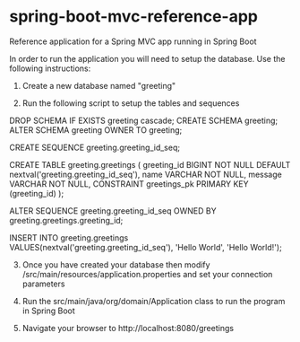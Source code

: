# spring-boot-mvc-reference-app
Reference application for a Spring MVC app running in Spring Boot

In order to run the application you will need to setup the database.  Use the following instructions:

1. Create a new database named "greeting"

2. Run the following script to setup the tables and sequences

DROP SCHEMA IF EXISTS greeting cascade;
CREATE SCHEMA greeting;
ALTER SCHEMA greeting OWNER TO greeting;

CREATE SEQUENCE greeting.greeting_id_seq;

CREATE TABLE greeting.greetings (
                greeting_id BIGINT NOT NULL DEFAULT nextval('greeting.greeting_id_seq'),
                name VARCHAR NOT NULL,
                message VARCHAR NOT NULL,
                CONSTRAINT greetings_pk PRIMARY KEY (greeting_id)
);


ALTER SEQUENCE greeting.greeting_id_seq OWNED BY greeting.greetings.greeting_id;

INSERT INTO greeting.greetings VALUES(nextval('greeting.greeting_id_seq'), 'Hello World', 'Hello World!');

3. Once you have created your database then modify /src/main/resources/application.properties and set your connection parameters

4. Run the src/main/java/org/domain/Application class to run the program in Spring Boot

5. Navigate your browser to http://localhost:8080/greetings
